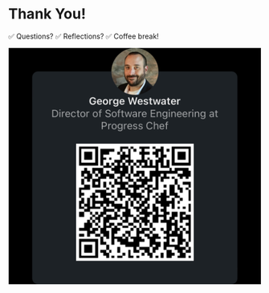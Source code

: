 <!-- _class: cols-2 -->


# Thank You!

✅ Questions?
✅ Reflections?
✅ Coffee break!

![bg right](./images/common.who-am-i.png)
